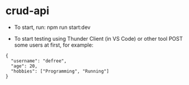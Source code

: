 # crud-api

- To start, run:
npm run start:dev

- To start testing using Thunder Client (in VS Code) or other tool POST some users at first, for example:
```
{
  "username": "defree",
  "age": 20,
  "hobbies": ["Programming", "Running"]
}
```